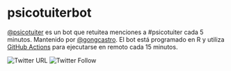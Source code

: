 # psicotuiterbot

[@psicotuiter](https://twitter.com/psicotuiterbot) es un bot que retuitea menciones a #psicotuiter cada 5 minutos. Mantenido por [@gongcastro](https://github.com/gongcastro). El bot está programado en R y utiliza [GitHub Actions](https://www.rostrum.blog/2020/09/21/londonmapbot/) para ejecutarse en remoto cada 15 minutos.

![Twitter URL](https://img.shields.io/twitter/url?style=social&url=https%3A%2F%2Ftwitter.com%2Fpsicotuiterbot)
![Twitter Follow](https://img.shields.io/twitter/follow/https://twitter.com/psicotuiterbot?style=social)
